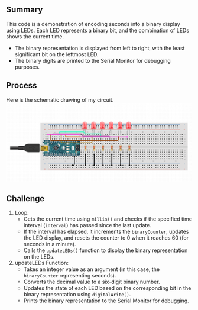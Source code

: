## Summary
This code is a demonstration of encoding seconds into a binary display using LEDs. Each LED represents a binary bit, and the combination of LEDs shows the current time.
- The binary representation is displayed from left to right, with the least significant bit on the leftmost LED.
- The binary digits are printed to the Serial Monitor for debugging purposes.

## Process
Here is the schematic drawing of my circuit.
![Circuit](./Circuit.png)

## Challenge
1. Loop:
   - Gets the current time using `millis()` and checks if the specified time interval (`interval`) has passed since the last update.
   - If the interval has elapsed, it increments the `binaryCounter`, updates the LED display, and resets the counter to 0 when it reaches 60 (for seconds in a minute).
   - Calls the `updateLEDs()` function to display the binary representation on the LEDs.
2. updateLEDs Function:
   - Takes an integer value as an argument (in this case, the `binaryCounter` representing seconds).
   - Converts the decimal value to a six-digit binary number.
   - Updates the state of each LED based on the corresponding bit in the binary representation using `digitalWrite()`.
   - Prints the binary representation to the Serial Monitor for debugging.
